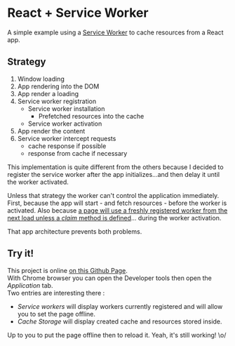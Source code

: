 # React + Service Worker

A simple example using a [Service Worker](https://developer.mozilla.org/en-US/docs/Web/API/Service_Worker_API) to cache resources from a React app. 

## Strategy

1. Window loading
1. App rendering into the DOM
1. App render a loading
1. Service worker registration
    - Service worker installation
        - Prefetched resources into the cache
    - Service worker activation
1. App render the content
1. Service worker intercept requests
    - cache response if possible
    - response from cache if necessary

This implementation is quite different from the others because I decided to register the service worker after the app initializes...and then delay it until the worker activated.   

Unless that strategy the worker can't control the application immediately. First, because the app will start - and fetch resources - before the worker is activated. Also because [a page will use a freshly registered worker from the next load unless a *claim* method is defined](https://developer.mozilla.org/en-US/docs/Web/API/Clients/claim)... during the worker activation.

That app architecture prevents both problems.

## Try it!

This project is online [on this Github Page](https://aureliendud.github.io/demoReactSW/).  
With Chrome browser you can open the Developer tools then open the *Application* tab.  
Two entries are interesting there : 
- *Service workers* will display workers currently registered and will allow you to set the page offline. 
- *Cache Storage* will display created cache and resources stored inside. 

Up to you to put the page offline then to reload it.
Yeah, it's still working! \o/




